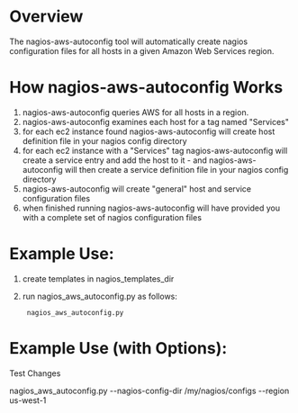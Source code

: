 # Overview
The nagios-aws-autoconfig tool will automatically create nagios configuration files for all hosts in a given Amazon Web Services region.

# How nagios-aws-autoconfig Works
1. nagios-aws-autoconfig queries AWS for all hosts in a region.
2. nagios-aws-autoconfig examines each host for a tag named "Services"
3. for each ec2 instance found nagios-aws-autoconfig will create host definition file in your nagios config directory
4. for each ec2 instance with a "Services" tag nagios-aws-autoconfig will create a service entry and add the host to it - and nagios-aws-autoconfig will then create a service definition file in your nagios config directory
5. nagios-aws-autoconfig will create "general" host and service configuration files
6. when finished running nagios-aws-autoconfig will have provided you with a complete set of nagios configuration files

# Example Use:
1. create templates in nagios_templates_dir
2. run nagios_aws_autoconfig.py as follows:

        nagios_aws_autoconfig.py

# Example Use (with Options):


Test Changes

nagios_aws_autoconfig.py --nagios-config-dir /my/nagios/configs --region us-west-1

